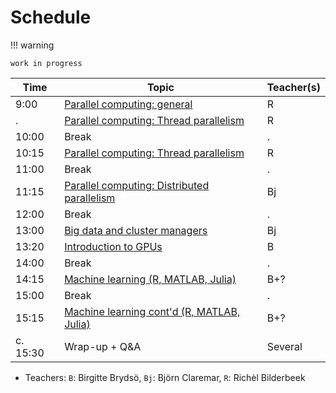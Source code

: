 # Schedule

!!! warning

    work in progress

<!-- markdownlint-disable MD013 --><!-- Tables cannot be split up over lines, hence will break 80 characters per line -->

Time  | Topic                                                                            | Teacher(s)
------|----------------------------------------------------------------------------------|-----------
9:00  | [Parallel computing: general](parallel_computing/README.md)                      | R
.     | [Parallel computing: Thread parallelism](thread_parallelism/README.md)           | R
10:00 | Break                                                                            | .
10:15 | [Parallel computing: Thread parallelism](thread_parallelism/README.md)           | R
11:00 | Break                                                                            | .
11:15 | [Parallel computing: Distributed parallelism](distributed_parallelism/README.md) | Bj
12:00 | Break                                                                            | .
13:00 | [Big data and cluster managers](big_data_managers.md)                            | Bj
13:20 | [Introduction to GPUs](gpus.md)                                                  | B 
14:00 | Break                                                                            | .
14:15 | [Machine learning (R, MATLAB, Julia)](ML.md)                                     | B+?
15:00 | Break                                                                            | .
15:15 | [Machine learning cont'd (R, MATLAB, Julia)](ML.md)                              | B+?
c. 15:30  | Wrap-up + Q&A                                                                | Several


<!-- markdownlint-enable MD013 -->

- Teachers: `B`: Birgitte Brydsö, `Bj`: Björn Claremar, `R`: Richèl Bilderbeek
